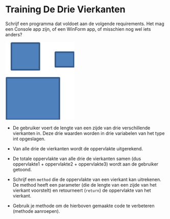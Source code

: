 # Training De Drie Vierkanten

Schrijf een programma dat voldoet aan de volgende requirements. Het mag een Console app zijn, of een WinForm app, of misschien nog wel iets anders?

![3 vierkanten](figures/drievierkanten.png)

+ De gebruiker voert de lengte van een zijde van drie verschillende vierkanten in. Deze drie waarden worden in drie variabelen van het type int opgeslagen.
+ Van alle drie de vierkanten wordt de oppervlakte uitgerekend.
+ De totale oppervlakte van alle drie de vierkanten samen (dus oppervlakte1 + oppervlakte2 + oppervlakte3) wordt aan de gebruiker getoond.


+ Schrijf een `method` die de oppervlakte van een vierkant kan uitrekenen. De method heeft een parameter (die de lengte van een zijde van het vierkant voorstelt) en retourneert (`return`) de oppervlakte van het vierkant.
+ Gebruik je methode om de hierboven gemaakte code te verbeteren (methode aanroepen).
